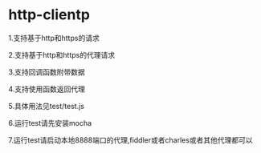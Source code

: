 # http-clientp
1.支持基于http和https的请求

2.支持基于http和https的代理请求

3.支持回调函数附带数据

4.支持使用函数返回代理

5.具体用法见test/test.js

6.运行test请先安装mocha

7.运行test请启动本地8888端口的代理,fiddler或者charles或者其他代理都可以